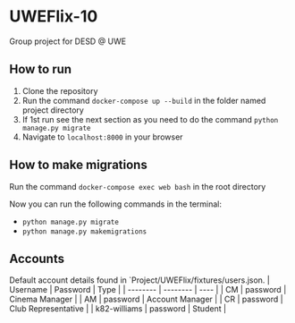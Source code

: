 # UWEFlix-10
Group project for DESD @ UWE
## How to run
1. Clone the repository
2. Run the command `docker-compose up --build` in the folder named project directory
3. If 1st run see the next section as you need to do the command `python manage.py migrate`
4. Navigate to `localhost:8000` in your browser

## How to make migrations
Run the command `docker-compose exec web bash` in the root directory

Now you can run the following commands in the terminal:
- `python manage.py migrate`
- `python manage.py makemigrations`

## Accounts
Default account details found in `Project/UWEFlix/fixtures/users.json.
| Username | Password | Type |
| -------- | -------- | ---- |
| CM    | password    | Cinema Manager |
| AM    | password    | Account Manager |
| CR    | password    | Club Representative |
| k82-williams | password | Student |
